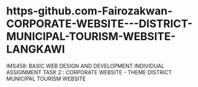 # https-github.com-Fairozakwan-CORPORATE-WEBSITE---DISTRICT-MUNICIPAL-TOURISM-WEBSITE-LANGKAWI
IMS458: BASIC WEB DESIGN AND DEVELOPMENT INDIVIDUAL ASSIGNMENT TASK 2 : CORPORATE WEBSITE - THEME  DISTRICT  MUNICIPAL TOURISM WEBSITE
